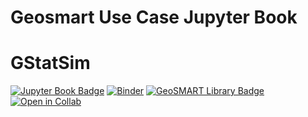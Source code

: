 # Geosmart Use Case Jupyter Book
# GStatSim

[![Jupyter Book Badge](https://jupyterbook.org/badge.svg)](https://geo-smart.github.io/scm_geosmart_use_case)
[![Binder](https://mybinder.org/badge_logo.svg)](https://mybinder.org/v2/gh/geo-smart/GStatSim/HEAD?urlpath=lab)
[![GeoSMART Library Badge](./use_case_badge.svg)](https://geo-smart.github.io/usecases)
[![Open in Collab](https://colab.research.google.com/assets/colab-badge.svg)](https://colab.research.google.com/github/geo-smart/GStatSim)
